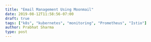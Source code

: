 ```yaml
---
title: "Email Management Using Moonmail"
date: 2019-08-12T11:58:56-07:00
draft: true
tags: ["k8s", "kubernetes", "monitoring", "Prometheus", "Istio"]
author: Prabhat Sharma
type: post
---
```


